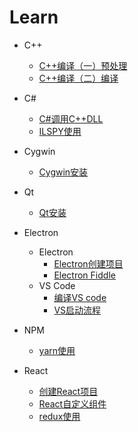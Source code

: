 # Learn

- C++
  - [C++编译（一）预处理](CPP/C++编译（一）预处理.md)
  - [C++编译（二）编译](CPP/C++编译（二）编译.md)
- C#
  - [C#调用C++DLL](C#/C#调用C++DLL.md)
  - [ILSPY使用](ILSPY使用.md)
- Cygwin
  - [Cygwin安装](Cygwin/Cygwin安装.md)
- Qt
  - [Qt安装](Qt/Qt安装.md)
- Electron
  - Electron
    - [Electron创建项目](Electron/Electron创建项目.md)
    - [Electron Fiddle](Electron/Electron&ensp;Fiddle.md)
  - VS Code
    - [编译VS code](Electron/VSCode/本地编译VS&ensp;Code.md)
    - [VS启动流程](Electron/VSCode/VS启动流程.md)

- NPM
  - [yarn使用](NPM/yarn使用.md)

- React
  - [创建React项目](React/创建React项目.md)
  - [React自定义组件](React/React自定义组件.md)
  - [redux使用](React/redux使用.md)
